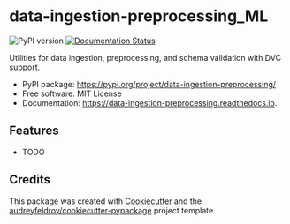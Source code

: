 # data-ingestion-preprocessing_ML

![PyPI version](https://img.shields.io/pypi/v/data-ingestion-preprocessing.svg)
[![Documentation Status](https://readthedocs.org/projects/data-ingestion-preprocessing/badge/?version=latest)](https://data-ingestion-preprocessing.readthedocs.io/en/latest/?version=latest)

Utilities for data ingestion, preprocessing, and schema validation with DVC support.

* PyPI package: https://pypi.org/project/data-ingestion-preprocessing/
* Free software: MIT License
* Documentation: https://data-ingestion-preprocessing.readthedocs.io.

## Features

* TODO

## Credits

This package was created with [Cookiecutter](https://github.com/audreyfeldroy/cookiecutter) and the [audreyfeldroy/cookiecutter-pypackage](https://github.com/audreyfeldroy/cookiecutter-pypackage) project template.
